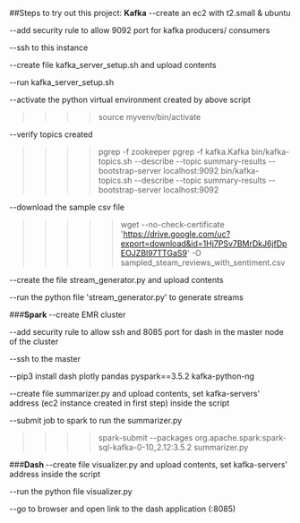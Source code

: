 ##Steps to try out this project:
**Kafka**
--create an ec2 with t2.small & ubuntu

--add security rule to allow 9092 port for kafka producers/ consumers

--ssh to this instance

--create file kafka_server_setup.sh and upload contents

--run kafka_server_setup.sh

--activate the python virtual environment created by above script
>>>>source myvenv/bin/activate

--verify topics created
>>>> pgrep -f zookeeper
>>>> pgrep -f kafka.Kafka
>>>> bin/kafka-topics.sh --describe --topic summary-results --bootstrap-server localhost:9092
>>>> bin/kafka-topics.sh --describe --topic summary-results --bootstrap-server localhost:9092

--download the sample csv file
>>>>> wget --no-check-certificate 'https://drive.google.com/uc?export=download&id=1Hj7PSv7BMrDkJ6jfDpEOJZBl97TTGaS9' -O sampled_steam_reviews_with_sentiment.csv

--create the file stream_generator.py and upload contents

--run the python file 'stream_generator.py' to generate streams



###**Spark <summarizer>**
--create EMR cluster

--add security rule to allow ssh and 8085 port for dash in the master node of the cluster

--ssh to the master

--pip3 install dash plotly pandas pyspark==3.5.2 kafka-python-ng

--create file summarizer.py and upload contents, set kafka-servers' address (ec2 instance created in first step) inside the script

--submit job to spark to run the summarizer.py
>>>> spark-submit --packages org.apache.spark:spark-sql-kafka-0-10_2.12:3.5.2 summarizer.py


###**Dash <visualizer>**
--create file visualizer.py and upload contents, set kafka-servers' address inside the script

--run the python file visualizer.py

--go to browser and open link to the dash application (<spark-master-address>:8085)
